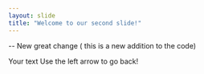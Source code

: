 ```yaml
---
layout: slide
title: "Welcome to our second slide!"
---
```

-- New great change ( this is a new addition to the code)

Your text
Use the left arrow to go back!
